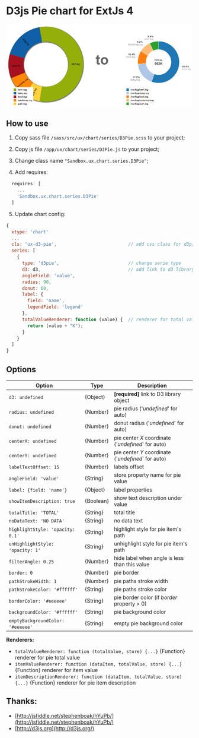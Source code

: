 # D3js Pie chart for ExtJs 4

![Example pic](https://github.com/antonfisher/extjs-d3pie-chart/raw/master/docs/d3pie-example-1.png)

## How to use

1. Copy sass file `/sass/src/ux/chart/series/D3Pie.scss` to your project;

2. Copy js file `/app/ux/chart/series/D3Pie.js` to your project;

3. Change class name `"Sandbox.ux.chart.series.D3Pie"`;

4. Add requires:
  ```javascript
    requires: [
      ...
      'Sandbox.ux.chart.series.D3Pie'
    ]
  ```

5. Update chart config:

```javascript
{
  xtype: 'chart'
  ...
  cls: 'ux-d3-pie',                           // add css class for d3pie
  series: [
    {
      type: 'd3pie',                          // change serie type
      d3: d3,                                 // add link to d3 library
      angleField: 'value',
      radius: 90,
      donut: 60,
      label: {
        field: 'name',
        legendField: 'legend'
      },
      totalValueRenderer: function (value) {  // renderer for total value [optional]
        return (value + "K");
      }
    }
  ]
}
```

## Options
|Option|Type|Description|
|---|---|---|
| `d3: undefined` | {Object} | __[required]__ link to D3 library object |
| `radius: undefined` | {Number} | pie radius ('_undefined_' for auto) |
| `donut: undefined` | {Number} | donut radius ('_undefined_' for auto) |
| `centerX: undefined` | {Number} | pie center _X_ coordinate ('_undefined_' for auto) |
| `centerY: undefined` | {Number} | pie center _Y_ coordinate ('_undefined_' for auto) |
| `labelTextOffset: 15` | {Number} | labels offset |
| `angleField: 'value'` | {String} | store property name for pie value |
| `label: {field: 'name'}` | {Object} | label properties |
| `showItemDescription: true` | {Boolean} | show text description under value |
| `totalTitle: 'TOTAL'` | {String} | total title |
| `noDataText: 'NO DATA'` | {String} | no data text |
| `highlightStyle: 'opacity: 0.1'` | {String} | highlight style for pie item's path |
| `unHighlightStyle: 'opacity: 1'` | {String} | unhighlight style for pie item's path |
| `filterAngle: 0.25` | {Number} | hide label when angle is less than this value |
| `border: 0` | {Number} | pie border |
| `pathStrokeWidth: 1` | {Number} | pie paths stroke width |
| `pathStrokeColor: '#ffffff'` | {String} | pie paths stroke color |
| `borderColor: '#eeeeee'` | {String} | pie border color (if _border_ property > 0) |
| `backgroundColor: '#ffffff'` | {String} | pie background color |
| `emptyBackgroundColor: '#eeeeee'` | {String} | empty pie background color |

__Renderers:__
* `totalValueRenderer: function (totalValue, store) {...}` {Function} renderer for pie total value
* `itemValueRenderer: function (dataItem, totalValue, store) {...}` {Function} renderer for item value
* `itemDescriptionRenderer: function (dataItem, totalValue, store) {...}` {Function} renderer for pie item description

## Thanks:
* [http://jsfiddle.net/stephenboak/hYuPb/](http://jsfiddle.net/stephenboak/hYuPb/)
* [http://d3js.org](http://d3js.org/)
